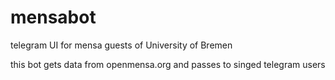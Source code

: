 # mensabot
telegram UI for mensa guests of University of Bremen

this bot gets data from openmensa.org and passes to singed telegram users
